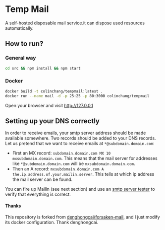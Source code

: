 # Temp Mail

A self-hosted disposable mail service.it can dispose used resources automatically.

## How to run?

### General way

```sh
cd src && npm install && npm start
```

### Docker
```sh
docker build -t colinchang/tempmail:latest .
docker run --name mail -d -p 25:25 -p 80:3000 colinchang/tempmail
```
Open your browser and visit http://127.0.0.1


## Setting up your DNS correctly

In order to receive emails, your smtp server address should be made available somewhere. Two records should be added to your DNS records. Let us pretend that we want to receive emails at ```*@subdomain.domain.com```:
* First an MX record: ```subdomain.domain.com MX 10 mxsubdomain.domain.com```. This means that the mail server for addresses like ```*@subdomain.domain.com``` will be ```mxsubdomain.domain.com```.
* Then an A record: ```mxsubdomain.domain.com A the.ip.address.of.your.mailin.server```. This tells at which ip address the mail server can be found.

You can fire up Mailin (see next section) and use an [smtp server tester](http://mxtoolbox.com/diagnostic.aspx) to verify that everything is correct.

#### Thanks
This repository is forked from [denghongcai/forsaken-mail](https://github.com/denghongcai/forsaken-mail), and I just modify its docker configuration. Thank denghongcai.
